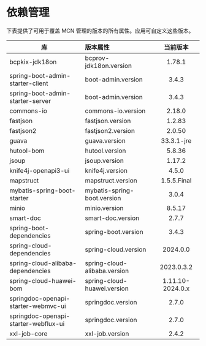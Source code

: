# 依赖管理

下表提供了可用于覆盖 MCN 管理的版本的所有属性。应用可自定义这些版本。

| 库                                    | 版本属性                         |       当前版本       |
|--------------------------------------|:-----------------------------|:----------------:|
| bcpkix-jdk18on                       | bcprov-jdk18on.version       |      1.78.1      |
| spring-boot-admin-starter-client     | boot-admin.version           |      3.4.3       |
| spring-boot-admin-starter-server     | boot-admin.version           |      3.4.3       |
| commons-io                           | commons-io.version           |      2.18.0      |
| fastjson                             | fastjson.version             |      1.2.83      |
| fastjson2                            | fastjson2.version            |      2.0.50      |
| guava                                | guava.version                |    33.3.1-jre    |
| hutool-bom                           | hutool.version               |      5.8.36      |
| jsoup                                | jsoup.version                |      1.17.2      |
| knife4j-openapi3-ui                  | knife4j.version              |      4.5.0       |
| mapstruct                            | mapstruct.version            |   1.5.5.Final    |
| mybatis-spring-boot-starter          | mybatis-spring-boot.version  |      3.0.4       |
| minio                                | minio.version                |      8.5.17      |
| smart-doc                            | smart-doc.version            |      2.7.7       |
| spring-boot-dependencies             | spring-boot.version          |      3.4.3       |
| spring-cloud-dependencies            | spring-cloud.version         |     2024.0.0     |
| spring-cloud-alibaba-dependencies    | spring-cloud-alibaba.version |    2023.0.3.2    |
| spring-cloud-huawei-bom              | spring-cloud-huawei.version  | 1.11.10-2024.0.x |
| springdoc-openapi-starter-webmvc-ui  | springdoc.version            |      2.7.0       |
| springdoc-openapi-starter-webflux-ui | springdoc.version            |      2.7.0       |
| xxl-job-core                         | xxl-job.version              |      2.4.2       |